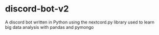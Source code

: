 # discord-bot-v2
 A discord bot written in Python using the nextcord.py library used to learn big data analysis with pandas and pymongo
